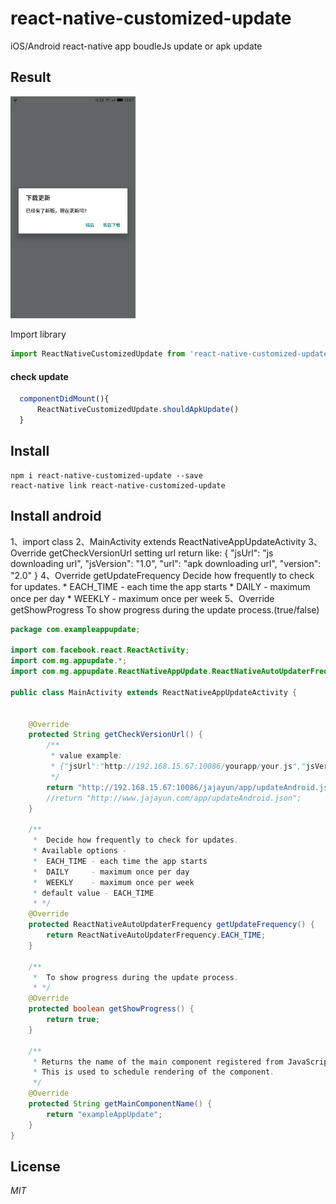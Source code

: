 # react-native-customized-update
iOS/Android 
react-native app boudleJs update or apk update

## Result
<img width=200 title="update" src="https://github.com/liukefu2050/react-native-customized-update/blob/master/images/1.jpg">


Import library
```javascript
import ReactNativeCustomizedUpdate from 'react-native-customized-update';
```

#### check update

```javascript
  componentDidMount(){
      ReactNativeCustomizedUpdate.shouldApkUpdate()
  }
```

## Install

```
npm i react-native-customized-update --save
react-native link react-native-customized-update
```

## Install android
1、import class 
2、MainActivity extends ReactNativeAppUpdateActivity
3、Override getCheckVersionUrl
   setting url return like:
   {
     "jsUrl": "js downloading url",
     "jsVersion": "1.0",
     "url": "apk downloading url",
     "version": "2.0"
   } 
4、Override getUpdateFrequency
    Decide how frequently to check for updates.
     *  EACH_TIME - each time the app starts
     *  DAILY     - maximum once per day
     *  WEEKLY    - maximum once per week
5、Override getShowProgress
    To show progress during the update process.(true/false)
```java
package com.exampleappupdate;

import com.facebook.react.ReactActivity;
import com.mg.appupdate.*;
import com.mg.appupdate.ReactNativeAppUpdate.ReactNativeAutoUpdaterFrequency;

public class MainActivity extends ReactNativeAppUpdateActivity {


    @Override
    protected String getCheckVersionUrl() {
        /**
         * value example:
         * {"jsUrl":"http://192.168.15.67:10086/yourapp/your.js","jsVersion":"1.0","url":"http://192.168.15.67:10086/yourapp/your.apk","version":"2.0"}
         */
        return "http://192.168.15.67:10086/jajayun/app/updateAndroid.json";
        //return "http://www.jajayun.com/app/updateAndroid.json";
    }

    /**
     *  Decide how frequently to check for updates.
     * Available options -
     *  EACH_TIME - each time the app starts
     *  DAILY     - maximum once per day
     *  WEEKLY    - maximum once per week
     * default value - EACH_TIME
     * */
    @Override
    protected ReactNativeAutoUpdaterFrequency getUpdateFrequency() {
        return ReactNativeAutoUpdaterFrequency.EACH_TIME;
    }

    /**
     *  To show progress during the update process.
     * */
    @Override
    protected boolean getShowProgress() {
        return true;
    }

    /**
     * Returns the name of the main component registered from JavaScript.
     * This is used to schedule rendering of the component.
     */
    @Override
    protected String getMainComponentName() {
        return "exampleAppUpdate";
    }
}

```

## License
*MIT*
